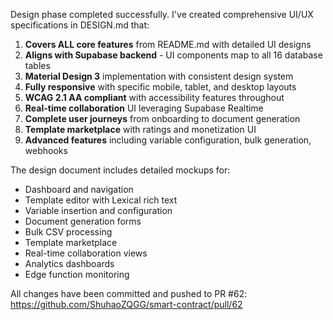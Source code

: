Design phase completed successfully. I've created comprehensive UI/UX specifications in DESIGN.md that:

1. **Covers ALL core features** from README.md with detailed UI designs
2. **Aligns with Supabase backend** - UI components map to all 16 database tables
3. **Material Design 3** implementation with consistent design system
4. **Fully responsive** with specific mobile, tablet, and desktop layouts
5. **WCAG 2.1 AA compliant** with accessibility features throughout
6. **Real-time collaboration** UI leveraging Supabase Realtime
7. **Complete user journeys** from onboarding to document generation
8. **Template marketplace** with ratings and monetization UI
9. **Advanced features** including variable configuration, bulk generation, webhooks

The design document includes detailed mockups for:
- Dashboard and navigation
- Template editor with Lexical rich text
- Variable insertion and configuration
- Document generation forms
- Bulk CSV processing
- Template marketplace
- Real-time collaboration views
- Analytics dashboards
- Edge function monitoring

All changes have been committed and pushed to PR #62: https://github.com/ShuhaoZQGG/smart-contract/pull/62
